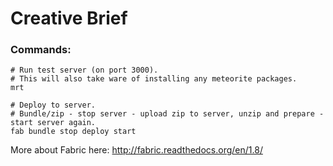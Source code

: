Creative Brief
==============

### Commands:

    # Run test server (on port 3000).
    # This will also take ware of installing any meteorite packages.
    mrt
    
    # Deploy to server.
    # Bundle/zip - stop server - upload zip to server, unzip and prepare - start server again.
    fab bundle stop deploy start
    
More about Fabric here: http://fabric.readthedocs.org/en/1.8/
